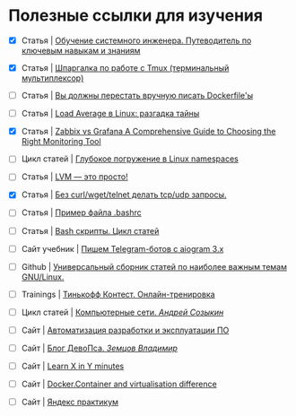# Полезные ссылки для изучения


- [x] Статья | [Обучение системного инженера. Путеводитель по ключевым навыкам и знаниям](https://habr.com/ru/companies/yandex_praktikum/articles/796929/)
- [x] Статья | [Шпаргалка по работе с Tmux (терминальный мультиплексор)](https://habr.com/ru/articles/327630/)
- [ ] Статья | [Вы должны перестать вручную писать Dockerfile'ы](https://habr.com/ru/articles/807501/)
- [ ] Статья | [Load Average в Linux: разгадка тайны](https://habr.com/ru/companies/vk/articles/335326/)
- [x] Статья | [Zabbix vs Grafana A Comprehensive Guide to Choosing the Right Monitoring Tool](https://faun.dev/c/stories/squadcast/zabbix-vs-grafana-a-comprehensive-guide-to-choosing-the-right-monitoring-tool/)
- [ ] Цикл статей | [Глубокое погружение в Linux namespaces](https://habr.com/ru/articles/458462/)
- [ ] Статья | [LVM — это просто!](https://habr.com/ru/articles/67283/)
- [x] Статья | [Без curl/wget/telnet делать tcp/udp запросы.](linux.md)
- [ ] Статья | [Пример файла .bashrc](https://www.opennet.ru/docs/RUS/bash_scripting_guide/a15124.html)
- [ ] Статья | [Bash скрипты. Цикл статей](https://habr.com/ru/companies/ruvds/articles/325522/)
- [ ] Сайт учебник | [Пишем Telegram-ботов с aiogram 3.x ](https://mastergroosha.github.io/aiogram-3-guide/)
- [ ] Github | [Универсальный сборник статей по наиболее важным темам GNU/Linux.](https://github.com/iu5git/linux-course/blob/master/Wiki.md)
- [ ] Trainings | [Тинькофф Контест. Онлайн-тренировка](https://fintech.tinkoff.ru/activities/contest/)
- [ ] Цикл статей | [Компьютерные сети. _Андрей Созыкин_](https://www.asozykin.ru/courses/networks_online)
- [ ] Cайт | [Автоматизация разработки и эксплуатации ПО](https://iu5edu.ru/wiki/devops/)
- [ ] Cайт | [Блог ДевоПса. _Земцов Владимир_](https://zvlb.github.io/tags/)
- [ ] Cайт | [Learn X in Y minutes](https://learnxinyminutes.com/)
- [ ] Cайт | [Docker.Container and virtualisation difference](https://www.docker.com/resources/what-container/)
- [ ] Cайт | [Яндекс практикум](https://practicum.yandex.ru/catalog/free/?from=main_free_card)



